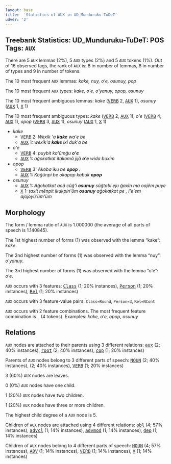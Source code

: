 ```yaml
---
layout: base
title:  'Statistics of AUX in UD_Munduruku-TuDeT'
udver: '2'
---
```


## Treebank Statistics: UD_Munduruku-TuDeT: POS Tags: `AUX`

There are 5 `AUX` lemmas (2%), 5 `AUX` types (2%) and 5 `AUX` tokens (1%).
Out of 16 observed tags, the rank of `AUX` is: 8 in number of lemmas, 8 in number of types and 9 in number of tokens.

The 10 most frequent `AUX` lemmas: <em>kake, nuy, o'e, osunuy, pop</em>

The 10 most frequent `AUX` types:  <em>kake, o'e, o'yanuy, opop, osunuy</em>

The 10 most frequent ambiguous lemmas: <em>kake</em> (<tt><a href="myu_tudet-pos-VERB.html">VERB</a></tt> 2, <tt><a href="myu_tudet-pos-AUX.html">AUX</a></tt> 1), <em>osunuy</em> (<tt><a href="myu_tudet-pos-AUX.html">AUX</a></tt> 1, <tt><a href="myu_tudet-pos-X.html">X</a></tt> 1)

The 10 most frequent ambiguous types:  <em>kake</em> (<tt><a href="myu_tudet-pos-VERB.html">VERB</a></tt> 2, <tt><a href="myu_tudet-pos-AUX.html">AUX</a></tt> 1), <em>o'e</em> (<tt><a href="myu_tudet-pos-VERB.html">VERB</a></tt> 4, <tt><a href="myu_tudet-pos-AUX.html">AUX</a></tt> 1), <em>opop</em> (<tt><a href="myu_tudet-pos-VERB.html">VERB</a></tt> 3, <tt><a href="myu_tudet-pos-AUX.html">AUX</a></tt> 1), <em>osunuy</em> (<tt><a href="myu_tudet-pos-AUX.html">AUX</a></tt> 1, <tt><a href="myu_tudet-pos-X.html">X</a></tt> 1)


* <em>kake</em>
  * <tt><a href="myu_tudet-pos-VERB.html">VERB</a></tt> 2: <em>Wexik 'a <b>kake</b> wa'e be</em>
  * <tt><a href="myu_tudet-pos-AUX.html">AUX</a></tt> 1: <em>wexik'a <b>kake</b> ixi duk'a be</em>
* <em>o'e</em>
  * <tt><a href="myu_tudet-pos-VERB.html">VERB</a></tt> 4: <em>puybit ka'ũmg̃u <b>o'e</b></em>
  * <tt><a href="myu_tudet-pos-AUX.html">AUX</a></tt> 1: <em>ag̃okatkat itakomã jijã <b>o'e</b> wida buxim</em>
* <em>opop</em>
  * <tt><a href="myu_tudet-pos-VERB.html">VERB</a></tt> 3: <em>Akoba iku be <b>opop</b> .</em>
  * <tt><a href="myu_tudet-pos-AUX.html">AUX</a></tt> 1: <em>Kog̃ũnpi be okapap kabuk <b>opop</b></em>
* <em>osunuy</em>
  * <tt><a href="myu_tudet-pos-AUX.html">AUX</a></tt> 1: <em>Ag̃okatkat acã cũg̃'i <b>osunuy</b> sũg̃tabi eju g̃axĩn ma oajẽm puye</em>
  * <tt><a href="myu_tudet-pos-X.html">X</a></tt> 1: <em>taxit mẽnpit ikukpin'ũm <b>osunuy</b> ag̃okatkat pe , i'e'em ajojoyũ'ũm'ũm</em>

## Morphology

The form / lemma ratio of `AUX` is 1.000000 (the average of all parts of speech is 1.140845).

The 1st highest number of forms (1) was observed with the lemma “kake”: <em>kake</em>.

The 2nd highest number of forms (1) was observed with the lemma “nuy”: <em>o'yanuy</em>.

The 3rd highest number of forms (1) was observed with the lemma “o'e”: <em>o'e</em>.

`AUX` occurs with 3 features: <tt><a href="myu_tudet-feat-Class.html">Class</a></tt> (1; 20% instances), <tt><a href="myu_tudet-feat-Person.html">Person</a></tt> (1; 20% instances), <tt><a href="myu_tudet-feat-Rel.html">Rel</a></tt> (1; 20% instances)

`AUX` occurs with 3 feature-value pairs: `Class=Round`, `Person=3`, `Rel=NCont`

`AUX` occurs with 2 feature combinations.
The most frequent feature combination is `_` (4 tokens).
Examples: <em>kake, o'e, opop, osunuy</em>


## Relations

`AUX` nodes are attached to their parents using 3 different relations: <tt><a href="myu_tudet-dep-aux.html">aux</a></tt> (2; 40% instances), <tt><a href="myu_tudet-dep-root.html">root</a></tt> (2; 40% instances), <tt><a href="myu_tudet-dep-cop.html">cop</a></tt> (1; 20% instances)

Parents of `AUX` nodes belong to 3 different parts of speech: <tt><a href="myu_tudet-pos-NOUN.html">NOUN</a></tt> (2; 40% instances),  (2; 40% instances), <tt><a href="myu_tudet-pos-VERB.html">VERB</a></tt> (1; 20% instances)

3 (60%) `AUX` nodes are leaves.

0 (0%) `AUX` nodes have one child.

1 (20%) `AUX` nodes have two children.

1 (20%) `AUX` nodes have three or more children.

The highest child degree of a `AUX` node is 5.

Children of `AUX` nodes are attached using 4 different relations: <tt><a href="myu_tudet-dep-obl.html">obl</a></tt> (4; 57% instances), <tt><a href="myu_tudet-dep-advcl.html">advcl</a></tt> (1; 14% instances), <tt><a href="myu_tudet-dep-advmod.html">advmod</a></tt> (1; 14% instances), <tt><a href="myu_tudet-dep-dep.html">dep</a></tt> (1; 14% instances)

Children of `AUX` nodes belong to 4 different parts of speech: <tt><a href="myu_tudet-pos-NOUN.html">NOUN</a></tt> (4; 57% instances), <tt><a href="myu_tudet-pos-ADV.html">ADV</a></tt> (1; 14% instances), <tt><a href="myu_tudet-pos-VERB.html">VERB</a></tt> (1; 14% instances), <tt><a href="myu_tudet-pos-X.html">X</a></tt> (1; 14% instances)

